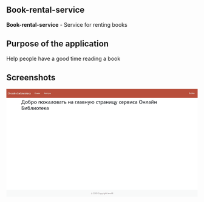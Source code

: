 ## Book-rental-service
**Book-rental-service** - Service for renting books

## Purpose of the application
Help people have a good time reading a book

## Screenshots
![Screenshots](/public/book-service.gif)

